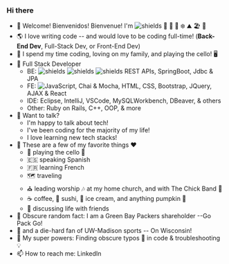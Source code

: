 ### Hi there 

- 👋 Welcome! Bienvenidos! Bienvenue! I'm  ![shields](https://img.shields.io/badge/github-sw--dev--lisa--s--nh-important)  🍂 🌷 🌲 ❄️ ⛰️ 🏖️ 🌄
- 🌎 I love writing code -- and would love to be coding full-time! (**Back-End Dev**, Full-Stack Dev, or Front-End Dev)  
- 🏫 I spend my time coding, loving on my family, and playing the cello! 🖥️
- 🌳 Full Stack Developer
    - BE: ![shields](https://img.shields.io/badge/language-Java-blue) ![shields](https://img.shields.io/badge/db-Rdb-blue) ![shields](https://img.shields.io/badge/dblanguage-MySQL-blue)  REST APIs, SpringBoot, Jdbc & JPA
    - FE: ![JavaScript](https://img.shields.io/badge/logo-javascript-blue?logo=javascript), Chai & Mocha, HTML, CSS, Bootstrap, JQuery, AJAX & React
    - IDE: Eclipse, IntelliJ, VSCode, MySQLWorkbench, DBeaver, & others
    - Other:  Ruby on Rails, C++, OOP, & more
- 💬 Want to talk?
    - I'm happy to talk about tech!
    - I've been coding for the majority of my life!
    - I love learning new tech stacks!
- 🎹 These are a few of my favorite things ❤️ 
    - 🎵 playing the cello 🎻
    - :es: speaking Spanish  
    - :fr: learning French
    - 🗺️ traveling
    - ⛪ leading worship 🎶 at my home church, and with The Chick Band  🐥
    - :coffee: coffee, 🍣 sushi, 🍨 ice cream, and anything pumpkin 🎃
    - 💭 discussing life with friends
- 🏈 Obscure random fact:  I am a Green Bay Packers shareholder --Go Pack Go!
- 🦡 and a die-hard fan of UW-Madison sports -- On Wisconsin!
- 🌟 My super powers:  Finding obscure typos 👀 in code & troubleshooting 💡
- 📫 How to reach me:  LinkedIn
